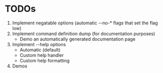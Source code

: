 # TODOs 

1. Implement negatable options (automatic --no-* flags that set the flag low)
2. Implement command definition dump (for documentation purposes)
   - Demo an automatically generated documentation page
3. Implement --help options
   - Automatic (default)
   - Custom help handler
   - Custom help formatting
4. Demos
